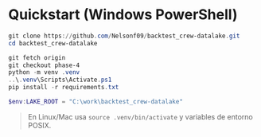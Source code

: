 # Quickstart (Windows PowerShell)

```powershell
git clone https://github.com/Nelsonf09/backtest_crew-datalake.git
cd backtest_crew-datalake

git fetch origin
git checkout phase-4
python -m venv .venv
..\.venv\Scripts\Activate.ps1
pip install -r requirements.txt

$env:LAKE_ROOT = "C:\work\backtest_crew-datalake"
```

> En Linux/Mac usa `source .venv/bin/activate` y variables de entorno POSIX.
